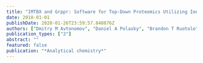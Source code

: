 ```yaml
---
title: "IMTBX and Grppr: Software for Top-Down Proteomics Utilizing Ion Mobility-Mass Spectrometry"
date: 2018-01-01
publishDate: 2020-01-26T23:59:57.840876Z
authors: ["Dmitry M Avtonomov", "Daniel A Polasky", "Brandon T Ruotolo", "Alexey I Nesvizhskii"]
publication_types: ["2"]
abstract: ""
featured: false
publication: "*Analytical chemistry*"
---
```


